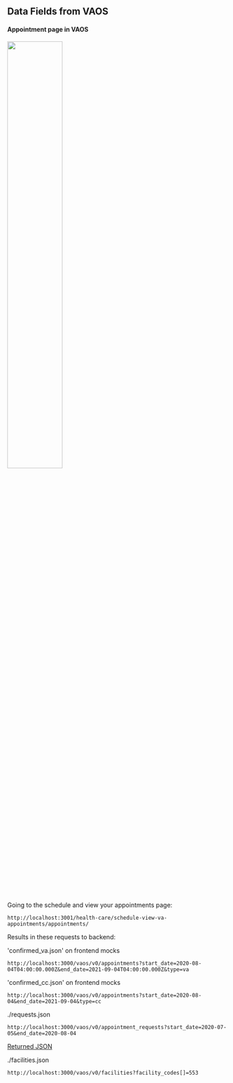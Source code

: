 
## Data Fields from VAOS

#### Appointment page in VAOS

<img src="https://user-images.githubusercontent.com/11604461/89568936-068a3600-d7f2-11ea-9a6f-8643c3d3ea58.png" width="50%" heigh="50%" />


Going to the schedule and view your appointments page:
```
http://localhost:3001/health-care/schedule-view-va-appointments/appointments/
```

Results in these requests to backend:

'confirmed_va.json' on frontend mocks

```
http://localhost:3000/vaos/v0/appointments?start_date=2020-08-04T04:00:00.000Z&end_date=2021-09-04T04:00:00.000Z&type=va
```

'confirmed_cc.json' on frontend mocks

```
http://localhost:3000/vaos/v0/appointments?start_date=2020-08-04&end_date=2021-09-04&type=cc
```

./requests.json

```
http://localhost:3000/vaos/v0/appointment_requests?start_date=2020-07-05&end_date=2020-08-04
```

<a href="https://raw.githubusercontent.com/massrb/images-and-content/master/requests.json" target="_blank">Returned JSON</a>


./facilities.json

```
http://localhost:3000/vaos/v0/facilities?facility_codes[]=553
```




